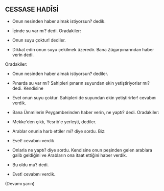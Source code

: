 
## CESSASE HADÎSİ

- Onun nesinden haber almak istiyor­sun? dedik.

- İçinde su var mı? dedi. Oradakiler:

- Onun suyu çoktur! dediler.

- Dikkat edin onun suyu çekilmek üze­redir. Bana Zügarpınarından haber verin dedi.

Oradakiler:

- Onun nesinden haber almak istiyor­sun? dediler.

- Pınarda su var mı? Sahipleri pınarın suyundan ekin yetiştiriyorlar mı? dedi. Kendi­sine

- Evet onun suyu çoktur. Sahipleri de suyundan ekin yetiştirirler! cevabını verdik.

- Bana Ümmilerin Peygamberinden ha­ber verin, ne yaptı? dedi. Oradakiler:

- Mekke'den çıktı, Yesrib'e yerleşti, de­diler.

- Arablar onunla harb ettiler mi? diye sordu. Biz:

- Evet! cevabını verdik

- Onlarla ne yaptı? diye sordu. Kendi­sine onun peşinden gelen arablara galib geldiğini ve Arabların ona itaat ettiğini haber verdik.

- Bu oldu mu? dedi.

- Evet! cevabını verdik.

(Devamı yarın)
